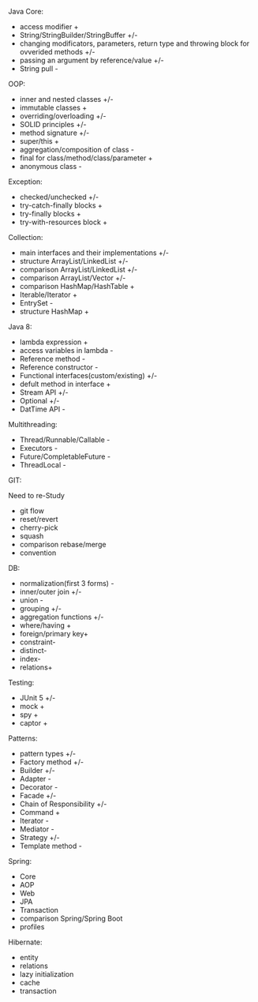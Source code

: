 Java Core:
- access modifier +
- String/StringBuilder/StringBuffer +/-
- changing modificators, parameters, return type and throwing block for ovverided methods +/-
- passing an argument by reference/value +/-
- String pull -



OOP:
- inner and nested classes +/-
- immutable classes +
- overriding/overloading +/-
- SOLID principles +/-
- method signature +/-
- super/this +
- aggregation/composition of class -
- final for class/method/class/parameter +
- anonymous class -



Exception:
- checked/unchecked +/-
- try-catch-finally blocks +
- try-finally blocks +
- try-with-resources block +



Collection:
- main interfaces and their implementations +/-
- structure ArrayList/LinkedList +/-
- comparison ArrayList/LinkedList +/-
- comparison ArrayList/Vector +/-
- comparison HashMap/HashTable +
- Iterable/Iterator +
- EntrySet -
- structure HashMap +



Java 8:
- lambda expression +
- access variables in lambda -
- Reference method -
- Reference constructor -
- Functional interfaces(custom/existing) +/-
- defult method in interface +
- Stream API +/-
- Optional +/-
- DatTime API -



Multithreading:
- Thread/Runnable/Callable -
- Executors -
- Future/CompletableFuture -
- ThreadLocal -



GIT:


Need to re-Study
- git flow
- reset/revert
- cherry-pick
- squash
- comparison rebase/merge
- convention



DB:
- normalization(first 3 forms) -
- inner/outer join +/-
- union -
- grouping +/-
- aggregation functions +/-
- where/having +
- foreign/primary key+
- constraint-
- distinct-
- index-
- relations+



Testing:



- JUnit 5 +/-
- mock +
- spy +
- captor +



Patterns:
- pattern types +/-
- Factory method +/-
- Builder +/-
- Adapter -
- Decorator -
- Facade +/-
- Chain of Responsibility +/-
- Command +
- Iterator -
- Mediator -
- Strategy +/-
- Template method -



Spring:
- Core
- AOP
- Web
- JPA
- Transaction
- comparison Spring/Spring Boot
- profiles



Hibernate:
- entity
- relations
- lazy initialization
- cache
- transaction
